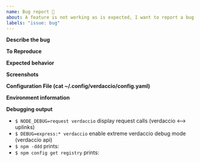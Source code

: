 ```yaml
---
name: Bug report 🐛
about: A feature is not working as is expected, I want to report a bug
labels: "issue: bug"
---
```


**Describe the bug**
<!-- A clear and concise description of what the bug is. -->

**To Reproduce**
<!-- IMPORTANT:
 - How to reproduce the issue
 - Steps to reproduce the issue

Be aware, the lack of reproducible steps the issue might cause your ticket to be closed.
-->

**Expected behavior**
<!-- A clear and concise description of what you expected to happen. -->

**Screenshots**
<!-- If applicable, add screenshots to help explain your problem.  -->

**Configuration File (cat ~/.config/verdaccio/config.yaml)**

<!-- Please be careful do not leak any sensitive information, remove tokens -->

**Environment information**
<!-- Please paste the results of running `verdaccio --info` -->

**Debugging output**
 - `$ NODE_DEBUG=request verdaccio` display request calls (verdaccio <--> uplinks)
 - `$ DEBUG=express:* verdaccio` enable extreme verdaccio debug mode (verdaccio api)
 - `$ npm -ddd` prints:
 - `$ npm config get registry` prints:

<!--

IMPORTANT: please do not attach external files, all content should be visible from any device.
-->

